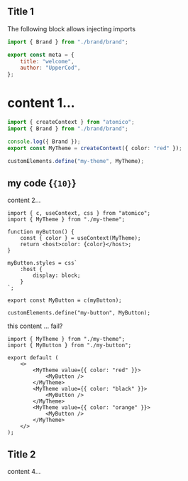 ## Title 1

The following block allows injecting imports

```js meta
import { Brand } from "./brand/brand";

export const meta = {
	title: "welcome",
	author: "UpperCod",
};
```

# content 1...

```ts my-theme.ts
import { createContext } from "atomico";
import { Brand } from "./brand/brand";

console.log({ Brand });
export const MyTheme = createContext({ color: "red" });

customElements.define("my-theme", MyTheme);
```

## my code {`{10}`}

content 2...

```tsx my-button.tsx
import { c, useContext, css } from "atomico";
import { MyTheme } from "./my-theme";

function myButton() {
	const { color } = useContext(MyTheme);
	return <host>color: {color}</host>;
}

myButton.styles = css`
	:host {
		display: block;
	}
`;

export const MyButton = c(myButton);

customElements.define("my-button", MyButton);
```

this content ... fail?

```tsx preview
import { MyTheme } from "./my-theme";
import { MyButton } from "./my-button";

export default (
	<>
		<MyTheme value={{ color: "red" }}>
			<MyButton />
		</MyTheme>
		<MyTheme value={{ color: "black" }}>
			<MyButton />
		</MyTheme>
		<MyTheme value={{ color: "orange" }}>
			<MyButton />
		</MyTheme>
	</>
);
```

## Title 2

content 4...
